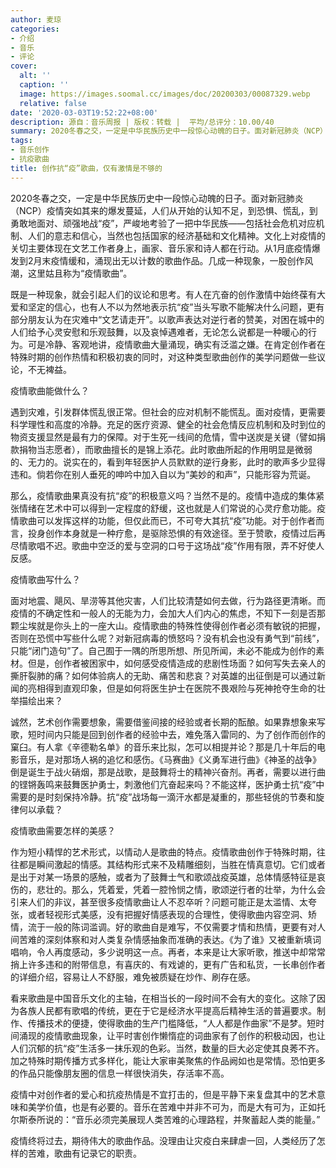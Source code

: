 ```yaml
---
author: 麦琼
categories:
- 介绍
- 音乐
- 评论
cover:
  alt: ''
  caption: ''
  image: https://images.soomal.cc/images/doc/20200303/00087329.webp
  relative: false
date: '2020-03-03T19:52:22+08:00'
description: 源自：音乐周报 | 版权：转载 |  平均/总评分：10.00/40
summary: 2020冬春之交，一定是中华民族历史中一段惊心动魄的日子。面对新冠肺炎（NCP）疫情突如其来的爆发蔓延，人们从开始的认知不足，到恐惧、慌乱，到勇敢地面对、顽强地战“疫”，严峻地考验了一把中华民族――包括社会危机对应机制、人们的意志和信心，当然也包括国家的经济基础和文化精神……
tags:
- 音乐创作
- 抗疫歌曲
title: 创作抗“疫”歌曲，仅有激情是不够的
---
```


2020冬春之交，一定是中华民族历史中一段惊心动魄的日子。面对新冠肺炎（NCP）疫情突如其来的爆发蔓延，人们从开始的认知不足，到恐惧、慌乱，到勇敢地面对、顽强地战“疫”，严峻地考验了一把中华民族――包括社会危机对应机制、人们的意志和信心，当然也包括国家的经济基础和文化精神。文化上对疫情的关切主要体现在文艺工作者身上，画家、音乐家和诗人都在行动。从1月底疫情爆发到2月末疫情缓和，涌现出无以计数的歌曲作品。几成一种现象，一股创作风潮，这里姑且称为“疫情歌曲”。

既是一种现象，就会引起人们的议论和思考。有人在亢奋的创作激情中始终葆有大爱和坚定的信心，也有人不以为然地表示抗“疫”当头写歌不能解决什么问题，更有部分朋友认为在灾难中“文艺请走开”。以歌声表达对逆行者的赞美，对困在城中的人们给予心灵安慰和乐观鼓舞，以及哀悼遇难者，无论怎么说都是一种暖心的行为。可是冷静、客观地讲，疫情歌曲大量涌现，确实有泛滥之嫌。在肯定创作者在特殊时期的创作热情和积极初衷的同时，对这种类型歌曲创作的美学问题做一些议论，不无裨益。

疫情歌曲能做什么？

遇到灾难，引发群体慌乱很正常。但社会的应对机制不能慌乱。面对疫情，更需要科学理性和高度的冷静。充足的医疗资源、健全的社会危情反应机制和及时到位的物资支援显然是最有力的保障。对于生死一线间的危情，雪中送炭是关键（譬如捐款捐物当志愿者），而歌曲擅长的是锦上添花。此时歌曲所起的作用明显是微弱的、无力的。说实在的，看到年轻医护人员默默的逆行身影，此时的歌声多少显得违和。倘若你在别人垂死的呻吟中加入自以为“美妙的和声”，只能形容为荒诞。

那么，疫情歌曲果真没有抗“疫”的积极意义吗？当然不是的。疫情中造成的集体紧张情绪在艺术中可以得到一定程度的舒缓，这也就是人们常说的心灵疗愈功能。疫情歌曲可以发挥这样的功能，但仅此而已，不可夸大其抗“疫”功能。对于创作者而言，投身创作本身就是一种疗愈，是驱除恐惧的有效途径。至于赞歌，疫情过后再尽情歌唱不迟。歌曲中空泛的爱与空洞的口号于这场战“疫”作用有限，弄不好使人反感。

疫情歌曲写什么？

面对地震、飓风、旱涝等其他灾害，人们比较清楚如何去做，行为路径更清晰。而疫情的不确定性和一般人的无能为力，会加大人们内心的焦虑，不知下一刻是否那颗尘埃就是你头上的一座大山。疫情歌曲的特殊性使得创作者必须有敏锐的把握，否则在恐慌中写些什么呢？对新冠病毒的愤怒吗？没有机会也没有勇气到“前线”，只能“闭门造句”了。自己囿于一隅的所思所想、所见所闻，未必不能成为创作的素材。但是，创作者被困家中，如何感受疫情造成的悲剧性场面？如何写失去亲人的撕肝裂肺的痛？如何体验病人的无助、痛苦和悲哀？对英雄的出征倒是可以通过新闻的亮相得到直观印象，但是如何将医生护士在医院不畏艰险与死神抢夺生命的壮举描绘出来？

诚然，艺术创作需要想象，需要借鉴间接的经验或者长期的酝酿。如果靠想象来写歌，短时间内只能是回到创作者的经验中去，难免落入雷同的、为了创作而创作的窠臼。有人拿《辛德勒名单》的音乐来比拟，怎可以相提并论？那是几十年后的电影音乐，是对那场人祸的追忆和感伤。《马赛曲》《义勇军进行曲》《神圣的战争》倒是诞生于战火硝烟，那是战歌，是鼓舞将士的精神兴奋剂。再者，需要以进行曲的铿锵轰鸣来鼓舞医护勇士，刺激他们亢奋起来吗？不能这样，医护勇士抗“疫”中需要的是时刻保持冷静。抗“疫”战场每一滴汗水都是凝重的，那些轻佻的节奏和旋律何以承载？

疫情歌曲需要怎样的美感？

作为短小精悍的艺术形式，以情动人是歌曲的特点。疫情歌曲创作于特殊时期，往往都是瞬间激起的情感。其结构形式来不及精雕细刻，当胜在情真意切。它们或者是出于对某一场景的感触，或者为了鼓舞士气和歌颂战疫英雄，总体情感特征是哀伤的，悲壮的。那么，凭着爱，凭着一腔怜悯之情，歌颂逆行者的壮举，为什么会引来人们的非议，甚至很多疫情歌曲让人不忍卒听？问题可能正是太滥情、太夸张，或者轻视形式美感，没有把握好情感表现的合理性，使得歌曲内容空洞、矫情，流于一般的陈词滥调。好的歌曲自是难写，不仅需要才情和热情，更要有对人间苦难的深刻体察和对人类复杂情感抽象而准确的表达。《为了谁》又被重新填词唱响，令人再度感动，多少说明这一点。再者，本来是让大家听歌，推送中却常常捎上许多违和的附带信息，有喜庆的、有戏谑的，更有广告和私货，一长串创作者的详细介绍，容易让人不舒服，难免被质疑在炒作、刷存在感。

看来歌曲是中国音乐文化的主轴，在相当长的一段时间不会有大的变化。这除了因为各族人民都有歌唱的传统，更在于它是经济水平提高后精神生活的普遍要求。制作、传播技术的便捷，使得歌曲的生产门槛降低，“人人都是作曲家”不是梦。短时间涌现的疫情歌曲现象，让平时害创作懒惰症的词曲家有了创作的积极动因，也让人们沉郁的抗“疫”生活多一抹乐观的色彩。当然，数量的巨大必定使其良莠不齐。加之特殊时期传播方式多样化，能让大家审美聚焦的作品阙如也是常情。恐怕更多的作品只能像朋友圈的信息一样很快消失，存活率不高。

疫情中对创作者的爱心和抗疫热情是不宜打击的，但是平静下来复盘其中的艺术意味和美学价值，也是有必要的。音乐在苦难中并非不可为，而是大有可为，正如托尔斯泰所说的：“音乐必须完美展现人类苦难的心理路程，并聚蓄起人类的能量。”
  
疫情终将过去，期待伟大的歌曲作品。没理由让灾疫白来肆虐一回，人类经历了怎样的苦难，歌曲有记录它的职责。
